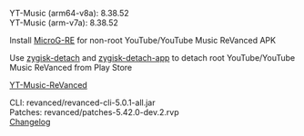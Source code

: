 YT-Music (arm64-v8a): 8.38.52  
YT-Music (arm-v7a): 8.38.52  

Install [MicroG-RE](https://github.com/WSTxda/MicroG-RE/releases) for non-root YouTube/YouTube Music ReVanced APK  

Use [zygisk-detach](https://github.com/j-hc/zygisk-detach) and [zygisk-detach-app](https://github.com/j-hc/zygisk-detach-app/releases) to detach root YouTube/YouTube Music ReVanced from Play Store  

[YT-Music-ReVanced](https://github.com/IGOR3K99/YT-Music-ReVanced)
  
CLI: revanced/revanced-cli-5.0.1-all.jar  
Patches: revanced/patches-5.42.0-dev.2.rvp  
[Changelog](https://github.com/revanced/revanced-patches/releases/tag/v5.42.0-dev.2)  

